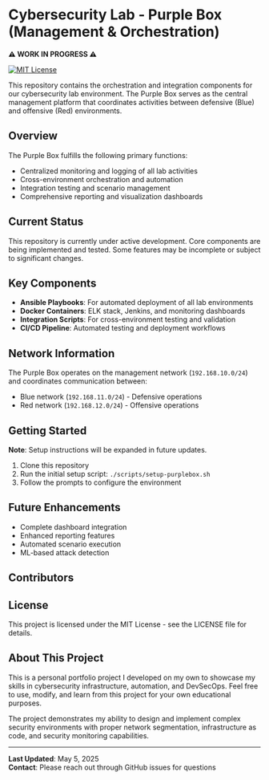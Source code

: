 # Cybersecurity Lab - Purple Box (Management & Orchestration)

**⚠️ WORK IN PROGRESS ⚠️**

[![MIT License](https://img.shields.io/badge/License-MIT-green.svg)](https://choosealicense.com/licenses/mit/)

This repository contains the orchestration and integration components for our cybersecurity lab environment. The Purple Box serves as the central management platform that coordinates activities between defensive (Blue) and offensive (Red) environments.

## Overview

The Purple Box fulfills the following primary functions:
- Centralized monitoring and logging of all lab activities
- Cross-environment orchestration and automation
- Integration testing and scenario management
- Comprehensive reporting and visualization dashboards

## Current Status

This repository is currently under active development. Core components are being implemented and tested. Some features may be incomplete or subject to significant changes.

## Key Components

- **Ansible Playbooks**: For automated deployment of all lab environments
- **Docker Containers**: ELK stack, Jenkins, and monitoring dashboards
- **Integration Scripts**: For cross-environment testing and validation
- **CI/CD Pipeline**: Automated testing and deployment workflows

## Network Information

The Purple Box operates on the management network (`192.168.10.0/24`) and coordinates communication between:
- Blue network (`192.168.11.0/24`) - Defensive operations
- Red network (`192.168.12.0/24`) - Offensive operations

## Getting Started

**Note**: Setup instructions will be expanded in future updates.

1. Clone this repository
2. Run the initial setup script: `./scripts/setup-purplebox.sh`
3. Follow the prompts to configure the environment

## Future Enhancements

- Complete dashboard integration
- Enhanced reporting features
- Automated scenario execution
- ML-based attack detection

## Contributors

## License

This project is licensed under the MIT License - see the LICENSE file for details.

## About This Project

This is a personal portfolio project I developed on my own to showcase my skills in cybersecurity infrastructure, automation, and DevSecOps. Feel free to use, modify, and learn from this project for your own educational purposes.

The project demonstrates my ability to design and implement complex security environments with proper network segmentation, infrastructure as code, and security monitoring capabilities.

---

**Last Updated**: May 5, 2025  
**Contact**: Please reach out through GitHub issues for questions
